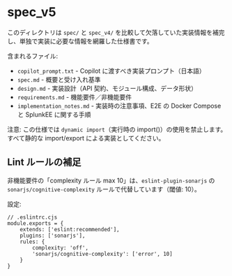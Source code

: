 # spec_v5

このディレクトリは `spec/` と `spec_v4/` を比較して欠落していた実装情報を補完し、単独で実装に必要な情報を網羅した仕様書です。

含まれるファイル:
- `copilot_prompt.txt` - Copilot に渡すべき実装プロンプト（日本語）
- `spec.md` - 概要と受け入れ基準
- `design.md` - 実装設計（API 契約、モジュール構成、データ形状）
- `requirements.md` - 機能要件／非機能要件
- `implementation_notes.md` - 実装時の注意事項、E2E の Docker Compose と SplunkEE に関する手順

注意: この仕様では `dynamic import`（実行時の import()）の使用を禁止します。すべて静的な import/export による実装としてください。

## Lint ルールの補足

非機能要件の「complexity ルール max 10」は、`eslint-plugin-sonarjs` の `sonarjs/cognitive-complexity` ルールで代替しています（閾値: 10）。

設定:

```
// .eslintrc.cjs
module.exports = {
	extends: ['eslint:recommended'],
	plugins: ['sonarjs'],
	rules: {
		complexity: 'off',
		'sonarjs/cognitive-complexity': ['error', 10]
	}
}
```

